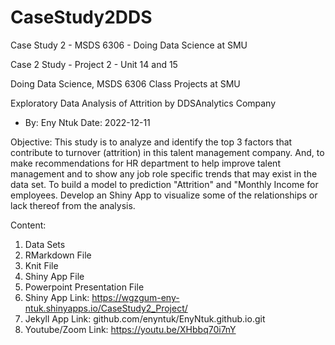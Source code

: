 # CaseStudy2DDS
Case Study 2 - MSDS 6306 - Doing Data Science at SMU

Case 2 Study - Project 2 - Unit 14 and 15

Doing Data Science, MSDS 6306 Class Projects at SMU

Exploratory Data Analysis of Attrition by DDSAnalytics Company
- By: Eny Ntuk
Date: 2022-12-11

Objective:
This study is to analyze and identify the top 3 factors that contribute to turnover (attrition) in this talent management company. And, to make recommendations for HR department to help improve talent management and to show any job role specific trends that may exist in the data set. To build a model to prediction "Attrition" and "Monthly Income for employees. Develop an Shiny App to visualize some of the relationships or lack thereof from the analysis. 

Content:
1) Data Sets
2) RMarkdown File
3) Knit File
4) Shiny App File
4) Powerpoint Presentation File
5) Shiny App Link: https://wgzgum-eny-ntuk.shinyapps.io/CaseStudy2_Project/
6) Jekyll App Link: github.com/enyntuk/EnyNtuk.github.io.git
7) Youtube/Zoom Link: https://youtu.be/XHbbq70i7nY
